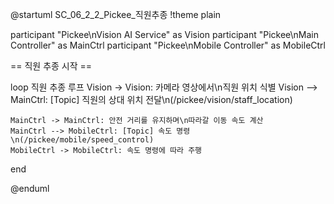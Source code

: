 @startuml SC_06_2_2_Pickee_직원추종
!theme plain

participant "Pickee\nVision AI Service" as Vision
participant "Pickee\nMain Controller" as MainCtrl
participant "Pickee\nMobile Controller" as MobileCtrl

== 직원 추종 시작 ==

loop 직원 추종 루프
    Vision -> Vision: 카메라 영상에서\n직원 위치 식별
    Vision --> MainCtrl: [Topic] 직원의 상대 위치 전달\n(/pickee/vision/staff_location)

    MainCtrl -> MainCtrl: 안전 거리를 유지하며\n따라갈 이동 속도 계산
    MainCtrl --> MobileCtrl: [Topic] 속도 명령\n(/pickee/mobile/speed_control)
    MobileCtrl -> MobileCtrl: 속도 명령에 따라 주행
end

@enduml
